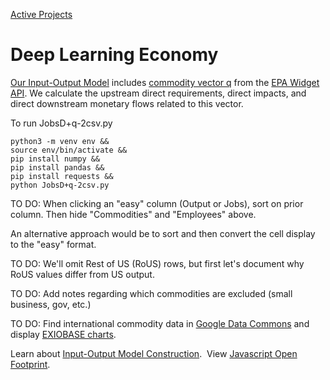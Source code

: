 [Active Projects](../../../io/)

# Deep Learning Economy

[Our Input-Output Model](/io/about/matrix/) includes [commodity vector q](https://smmtool.app.cloud.gov/api/USEEIOv2.0.1-411/matrix/q) from the [EPA Widget API](/io/charts/).
We calculate the upstream direct requirements, direct impacts, and direct downstream monetary flows related to this vector.

To run JobsD+q-2csv.py

	python3 -m venv env &&
	source env/bin/activate &&
	pip install numpy &&
	pip install pandas &&
	pip install requests &&
	python JobsD+q-2csv.py


TO DO: When clicking an "easy" column (Output or Jobs), sort on prior column. Then hide "Commodities" and "Employees" above.

An alternative approach would be to sort and then convert the cell display to the "easy" format.

TO DO: We'll omit Rest of US (RoUS) rows, but first let's document why RoUS values differ from US output.

TO DO: Add notes regarding which commodities are excluded (small business, gov, etc.)

TO DO: Find international commodity data in [Google Data Commons](https://docs.datacommons.org/api/) and display [EXIOBASE charts](https://exiobase.eu).

Learn about [Input-Output Model Construction](/io/about/matrix/). &nbsp;View [Javascript Open Footprint](/useeio.js/footprint/).